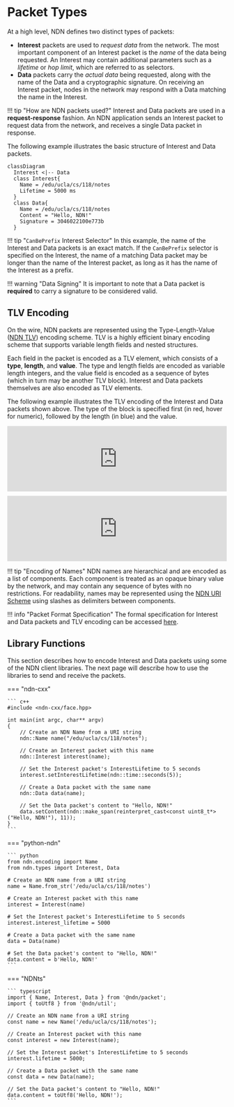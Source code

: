 # Packet Types

At a high level, NDN defines two distinct types of packets:

  * **Interest** packets are used to _request data_ from the network. The most important component of an Interest packet is the _name_ of the data being requested. An Interest may contain additional parameters such as a _lifetime_ or _hop limit_, which are referred to as selectors.
  * **Data** packets carry the _actual data_ being requested, along with the name of the Data and a cryptographic signature. On receiving an Interest packet, nodes in the network may respond with a Data matching the name in the Interest.

!!! tip "How are NDN packets used?"
    Interest and Data packets are used in a **request-response** fashion. An NDN application sends an Interest packet to request data from the network, and receives a single Data packet in response.

The following example illustrates the basic structure of Interest and Data packets.

``` mermaid
classDiagram
  Interest <|-- Data
  class Interest{
    Name = /edu/ucla/cs/118/notes
    Lifetime = 5000 ms
  }
  class Data{
    Name = /edu/ucla/cs/118/notes
    Content = "Hello, NDN!"
    Signature = 3046022100e773b
  }
```

!!! tip "`CanBePrefix` Interest Selector"
    In this example, the name of the Interest and Data packets is an exact match. If the `CanBePrefix` selector is specified on the Interest, the name of a matching Data packet may be longer than the name of the Interest packet, as long as it has the name of the Interest as a prefix.

!!! warning "Data Signing"
    It is important to note that a Data packet is **required** to carry a signature to be considered valid.

## TLV Encoding

On the wire, NDN packets are represented using the Type-Length-Value ([NDN TLV](https://docs.named-data.net/NDN-packet-spec/current/tlv.html#ndn-tlv-encoding)) encoding scheme. TLV is a highly efficient binary encoding scheme that supports variable length fields and nested structures.

Each field in the packet is encoded as a TLV element, which consists of a **type**, **length**, and **value**. The type and length fields are encoded as variable length integers, and the value field is encoded as a sequence of bytes (which in turn may be another TLV block). Interest and Data packets themselves are also encoded as TLV elements.

The following example illustrates the TLV encoding of the Interest and Data packets shown above. The type of the block is specified first (in red, hover for numeric), followed by the length (in blue) and the value.

<div>
    <iframe
        src="https://play.ndn.today/?visualize=0527071b0803656475080475636c6108026373080331313808056e6f7465730a048ddbcef10c021388"
        crossorigin="anonymous" data-message-fun="handleVisMessage" style="border: none; width: 100%; margin-bottom: 10px">
    </iframe>
    <iframe
        src="https://play.ndn.today/?visualize=06A2071B0803656475080475636C6108026373080331313808056E6F746573150B48656C6C6F2C204E444E21162C1B01031C2707250803656475080475636C610802637308056C6978696108034B455938080005FA3ADE0C75D817483046022100E773B365BE4FCED756073E9183A46258206F1624BC04B55ABE41CA4E259FBCF3022100D8F5CDCF0C946D71142708AABDC18819B4E9C6990DEC90AE0306E1A7E7D663C6"
        crossorigin="anonymous" data-message-fun="handleVisMessage" style="border: none; width: 100%">
    </iframe>

</div>

!!! tip "Encoding of Names"
    NDN names are hierarchical and are encoded as a list of components. Each component is treated as an opaque binary value by the network, and may contain any sequence of bytes with no restrictions. For readability, names may be represented using the [NDN URI Scheme](https://docs.named-data.net/NDN-packet-spec/current/name.html#ndn-uri-scheme) using slashes as delimiters between components.

!!! info "Packet Format Specification"
    The formal specification for Interest and Data packets and TLV encoding can be accessed [here](https://docs.named-data.net/NDN-packet-spec/current/).

## Library Functions

This section describes how to encode Interest and Data packets using some of the NDN client libraries.
The next page will describe how to use the libraries to send and receive the packets.

=== "ndn-cxx"

    ``` c++
    #include <ndn-cxx/face.hpp>

    int main(int argc, char** argv)
    {
        // Create an NDN Name from a URI string
        ndn::Name name("/edu/ucla/cs/118/notes");

        // Create an Interest packet with this name
        ndn::Interest interest(name);

        // Set the Interest packet's InterestLifetime to 5 seconds
        interest.setInterestLifetime(ndn::time::seconds(5));

        // Create a Data packet with the same name
        ndn::Data data(name);

        // Set the Data packet's content to "Hello, NDN!"
        data.setContent(ndn::make_span(reinterpret_cast<const uint8_t*>("Hello, NDN!"), 11));
    }
    ```

=== "python-ndn"

    ``` python
    from ndn.encoding import Name
    from ndn.types import Interest, Data

    # Create an NDN name from a URI string
    name = Name.from_str('/edu/ucla/cs/118/notes')

    # Create an Interest packet with this name
    interest = Interest(name)

    # Set the Interest packet's InterestLifetime to 5 seconds
    interest.interest_lifetime = 5000

    # Create a Data packet with the same name
    data = Data(name)

    # Set the Data packet's content to "Hello, NDN!"
    data.content = b'Hello, NDN!'
    ```

=== "NDNts"

    ``` typescript
    import { Name, Interest, Data } from '@ndn/packet';
    import { toUtf8 } from '@ndn/util';

    // Create an NDN name from a URI string
    const name = new Name('/edu/ucla/cs/118/notes');

    // Create an Interest packet with this name
    const interest = new Interest(name);

    // Set the Interest packet's InterestLifetime to 5 seconds
    interest.lifetime = 5000;

    // Create a Data packet with the same name
    const data = new Data(name);

    // Set the Data packet's content to "Hello, NDN!"
    data.content = toUtf8('Hello, NDN!');
    ```